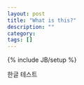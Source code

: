 ```yaml
---
layout: post
title: "What is this?"
description: ""
category: 
tags: []
---
```

{% include JB/setup %}

한글 테스트
